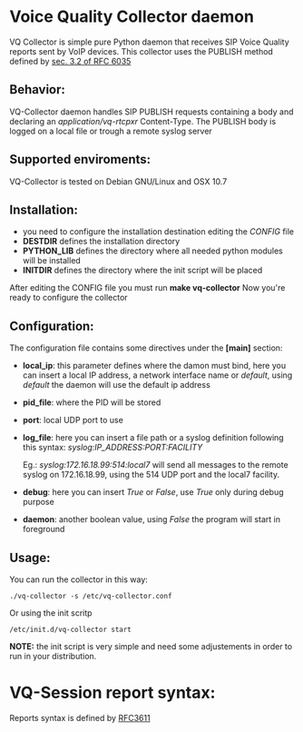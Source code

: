 # Voice Quality Collector daemon

VQ Collector is simple pure Python daemon that receives SIP Voice Quality reports sent by VoIP devices.
This collector uses the PUBLISH method defined by [sec. 3.2 of RFC 6035](http://tools.ietf.org/html/rfc6035#section-3.2)

## Behavior:
VQ-Collector daemon handles SIP PUBLISH requests containing a body and declaring an *application/vq-rtcpxr* Content-Type.
The PUBLISH body is logged on a local file or trough a remote syslog server

## Supported enviroments:
VQ-Collector is tested on Debian GNU/Linux and OSX 10.7

## Installation:
* you need to configure the installation destination editing the *CONFIG* file
* **DESTDIR** defines the installation directory
* **PYTHON_LIB** defines the directory where all needed python modules will be installed
* **INITDIR** defines the directory where the init script will be placed

After editing the CONFIG file you must run **make vq-collector**
Now you're ready to configure the collector

## Configuration:
The configuration file contains some directives under the **[main]** section:

* **local_ip**: this parameter defines where the damon must bind, here you can insert a local IP address, a network interface name or *default*, using *default* the daemon will use the default ip address
* **pid_file**: where the PID will be stored
* **port**: local UDP port to use
* **log_file**: here you can insert a file path or a syslog definition following this syntax: *syslog:IP_ADDRESS:PORT:FACILITY* 
   
   Eg.: *syslog:172.16.18.99:514:local7* will send all messages to the remote syslog on 172.16.18.99, using the 514 UDP port and the local7 facility.
* **debug**: here you can insert *True* or *False*, use *True* only during debug purpose
* **daemon**: another boolean value, using *False* the program will start in foreground

## Usage:
You can run the collector in this way:
 
    ./vq-collector -s /etc/vq-collector.conf
    
Or using the init scritp

    /etc/init.d/vq-collector start

**NOTE:** the init script is very simple and need some adjustements in order to run in your distribution.

# VQ-Session report syntax:

Reports syntax is defined by [RFC3611](http://tools.ietf.org/html/rfc3611)
